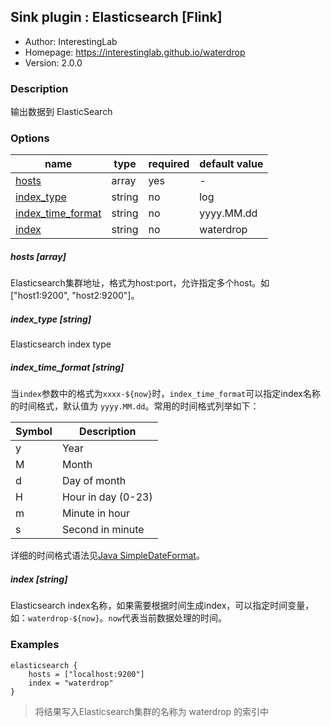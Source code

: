## Sink plugin : Elasticsearch [Flink]

* Author: InterestingLab
* Homepage: https://interestinglab.github.io/waterdrop
* Version: 2.0.0

### Description

输出数据到 ElasticSearch

### Options

| name | type | required | default value |
| --- | --- | --- | --- |
| [hosts](#hosts-array) | array | yes | - |
| [index_type](#index_type-string) | string | no | log |
| [index_time_format](#index_time_format-string) | string | no | yyyy.MM.dd |
| [index](#index-string) | string | no | waterdrop |

##### hosts [array]

Elasticsearch集群地址，格式为host:port，允许指定多个host。如["host1:9200", "host2:9200"]。

##### index_type [string]

Elasticsearch index type

##### index_time_format [string]

当`index`参数中的格式为`xxxx-${now}`时，`index_time_format`可以指定index名称的时间格式，默认值为 `yyyy.MM.dd`。常用的时间格式列举如下：

| Symbol | Description |
| --- | --- |
| y | Year |
| M | Month |
| d | Day of month |
| H | Hour in day (0-23) |
| m | Minute in hour |
| s | Second in minute |

详细的时间格式语法见[Java SimpleDateFormat](https://docs.oracle.com/javase/tutorial/i18n/format/simpleDateFormat.html)。


##### index [string]

Elasticsearch index名称，如果需要根据时间生成index，可以指定时间变量，如：`waterdrop-${now}`。`now`代表当前数据处理的时间。


### Examples

```
elasticsearch {
    hosts = ["localhost:9200"]
    index = "waterdrop"
}
```

> 将结果写入Elasticsearch集群的名称为 waterdrop 的索引中
